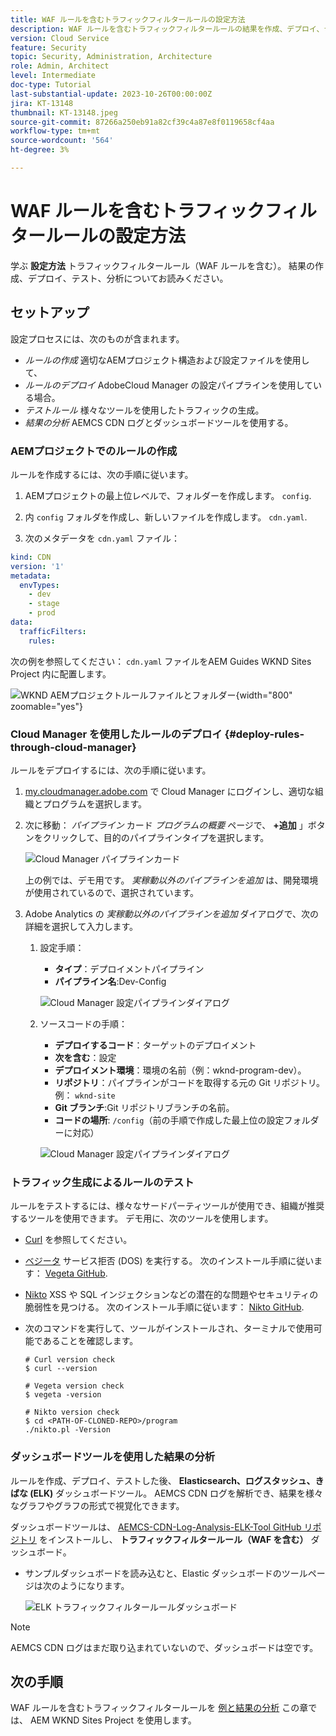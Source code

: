 ```yaml
---
title: WAF ルールを含むトラフィックフィルタールールの設定方法
description: WAF ルールを含むトラフィックフィルタールールの結果を作成、デプロイ、テスト、および分析するための設定方法について説明します。
version: Cloud Service
feature: Security
topic: Security, Administration, Architecture
role: Admin, Architect
level: Intermediate
doc-type: Tutorial
last-substantial-update: 2023-10-26T00:00:00Z
jira: KT-13148
thumbnail: KT-13148.jpeg
source-git-commit: 87266a250eb91a82cf39c4a87e8f0119658cf4aa
workflow-type: tm+mt
source-wordcount: '564'
ht-degree: 3%

---
```



# WAF ルールを含むトラフィックフィルタールールの設定方法

学ぶ **設定方法** トラフィックフィルタールール（WAF ルールを含む）。 結果の作成、デプロイ、テスト、分析についてお読みください。

## セットアップ

設定プロセスには、次のものが含まれます。

- _ルールの作成_ 適切なAEMプロジェクト構造および設定ファイルを使用して、
- _ルールのデプロイ_ AdobeCloud Manager の設定パイプラインを使用している場合。
- _テストルール_ 様々なツールを使用したトラフィックの生成。
- _結果の分析_ AEMCS CDN ログとダッシュボードツールを使用する。

### AEMプロジェクトでのルールの作成

ルールを作成するには、次の手順に従います。

1. AEMプロジェクトの最上位レベルで、フォルダーを作成します。 `config`.

1. 内 `config` フォルダを作成し、新しいファイルを作成します。 `cdn.yaml`.

1. 次のメタデータを `cdn.yaml` ファイル：

```yaml
kind: CDN
version: '1'
metadata:
  envTypes:
    - dev
    - stage
    - prod
data:
  trafficFilters:
    rules:
```

次の例を参照してください： `cdn.yaml` ファイルをAEM Guides WKND Sites Project 内に配置します。

![WKND AEMプロジェクトルールファイルとフォルダー](./assets/wknd-rules-file-and-folder.png){width="800" zoomable="yes"}

### Cloud Manager を使用したルールのデプロイ {#deploy-rules-through-cloud-manager}

ルールをデプロイするには、次の手順に従います。

1. [my.cloudmanager.adobe.com](https://my.cloudmanager.adobe.com/) で Cloud Manager にログインし、適切な組織とプログラムを選択します。

1. 次に移動： _パイプライン_ カード _プログラムの概要_ ページで、 **+追加** 」ボタンをクリックして、目的のパイプラインタイプを選択します。

   ![Cloud Manager パイプラインカード](./assets/cloud-manager-pipelines-card.png)

   上の例では、デモ用です。 _実稼動以外のパイプラインを追加_ は、開発環境が使用されているので、選択されています。

1. Adobe Analytics の _実稼動以外のパイプラインを追加_ ダイアログで、次の詳細を選択して入力します。

   1. 設定手順：

      - **タイプ**：デプロイメントパイプライン
      - **パイプライン名**:Dev-Config

      ![Cloud Manager 設定パイプラインダイアログ](./assets/cloud-manager-config-pipeline-step1-dialog.png)

   2. ソースコードの手順：

      - **デプロイするコード**：ターゲットのデプロイメント
      - **次を含む**：設定
      - **デプロイメント環境**：環境の名前（例：wknd-program-dev）。
      - **リポジトリ**：パイプラインがコードを取得する元の Git リポジトリ。例： `wknd-site`
      - **Git ブランチ**:Git リポジトリブランチの名前。
      - **コードの場所**: `/config`（前の手順で作成した最上位の設定フォルダーに対応）

      ![Cloud Manager 設定パイプラインダイアログ](./assets/cloud-manager-config-pipeline-step2-dialog.png)

### トラフィック生成によるルールのテスト

ルールをテストするには、様々なサードパーティツールが使用でき、組織が推奨するツールを使用できます。 デモ用に、次のツールを使用します。

- [Curl](https://curl.se/) を参照してください。

- [ベジータ](https://github.com/tsenart/vegeta) サービス拒否 (DOS) を実行する。 次のインストール手順に従います： [Vegeta GitHub](https://github.com/tsenart/vegeta#install).

- [Nikto](https://github.com/sullo/nikto/wiki) XSS や SQL インジェクションなどの潜在的な問題やセキュリティの脆弱性を見つける。 次のインストール手順に従います： [Nikto GitHub](https://github.com/sullo/nikto).

- 次のコマンドを実行して、ツールがインストールされ、ターミナルで使用可能であることを確認します。

  ```shell
  # Curl version check
  $ curl --version
  
  # Vegeta version check
  $ vegeta -version
  
  # Nikto version check
  $ cd <PATH-OF-CLONED-REPO>/program
  ./nikto.pl -Version
  ```

### ダッシュボードツールを使用した結果の分析

ルールを作成、デプロイ、テストした後、 **Elasticsearch、ログスタッシュ、きばな (ELK)** ダッシュボードツール。 AEMCS CDN ログを解析でき、結果を様々なグラフやグラフの形式で視覚化できます。

ダッシュボードツールは、 [AEMCS-CDN-Log-Analysis-ELK-Tool GitHub リポジトリ](https://github.com/adobe/AEMCS-CDN-Log-Analysis-ELK-Tool) をインストールし、 **トラフィックフィルタールール（WAF を含む）** ダッシュボード。

- サンプルダッシュボードを読み込むと、Elastic ダッシュボードのツールページは次のようになります。

  ![ELK トラフィックフィルタールールダッシュボード](./assets/elk-dashboard.png)

>[!NOTE]
>
>    AEMCS CDN ログはまだ取り込まれていないので、ダッシュボードは空です。


## 次の手順

WAF ルールを含むトラフィックフィルタールールを [例と結果の分析](./examples-and-analysis.md) この章では、 AEM WKND Sites Project を使用します。
